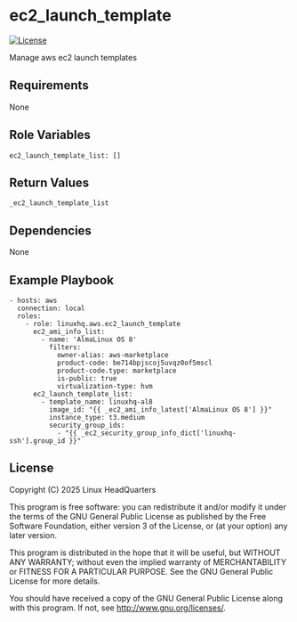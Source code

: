 # ec2\_launch\_template

[![License](https://img.shields.io/badge/license-GPLv3-lightgreen)](https://www.gnu.org/licenses/gpl-3.0.en.html#license-text)

Manage aws ec2 launch templates

## Requirements

None

## Role Variables

    ec2_launch_template_list: []

## Return Values

    _ec2_launch_template_list

## Dependencies

None

## Example Playbook

    - hosts: aws
      connection: local
      roles:
        - role: linuxhq.aws.ec2_launch_template
          ec2_ami_info_list:
            - name: 'AlmaLinux OS 8'
              filters:
                owner-alias: aws-marketplace
                product-code: be714bpjscoj5uvqz0of5mscl
                product-code.type: marketplace
                is-public: true
                virtualization-type: hvm
          ec2_launch_template_list:
            - template_name: linuxhq-al8
              image_id: "{{ _ec2_ami_info_latest['AlmaLinux OS 8'] }}"
              instance_type: t3.medium
              security_group_ids:
                - "{{ _ec2_security_group_info_dict['linuxhq-ssh'].group_id }}"


## License

Copyright (C) 2025 Linux HeadQuarters

This program is free software: you can redistribute it and/or modify
it under the terms of the GNU General Public License as published by
the Free Software Foundation, either version 3 of the License, or
(at your option) any later version.

This program is distributed in the hope that it will be useful,
but WITHOUT ANY WARRANTY; without even the implied warranty of
MERCHANTABILITY or FITNESS FOR A PARTICULAR PURPOSE. See the
GNU General Public License for more details.

You should have received a copy of the GNU General Public License
along with this program. If not, see <http://www.gnu.org/licenses/>.
